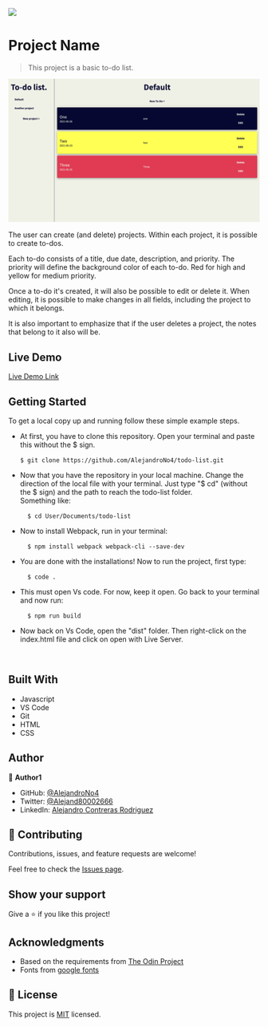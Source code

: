 ![](https://img.shields.io/badge/Microverse-blueviolet)

# Project Name

> This project is a basic to-do list.

<p align="center">
  <img src="app_screenshot.png" width="800">
</p>

The user can create (and delete) projects. Within each project, it is possible to create to-dos.

Each to-do consists of a title, due date, description, and priority. The priority will define the background color of each to-do. Red for high and yellow for medium priority.

Once a to-do it's created, it will also be possible to edit or delete it. When editing, it is possible to make changes in all fields, including the project to which it belongs.

It is also important to emphasize that if the user deletes a project, the notes that belong to it also will be.


## Live Demo

[Live Demo Link](https://alejandrono4.github.io/todo-list/)


## Getting Started

To get a local copy up and running follow these simple example steps.

- At first, you have to clone this repository. Open your terminal and paste this without the $ sign.

      $ git clone https://github.com/AlejandroNo4/todo-list.git

- Now that you have the repository in your local machine. Change the direction of the local file with your terminal. Just type "$ cd" (without the $ sign) and the path to reach the todo-list folder.<br/>
  Something like:

        $ cd User/Documents/todo-list

- Now to install Webpack, run in your terminal:

        $ npm install webpack webpack-cli --save-dev

- You are done with the installations! Now to run the project, first type:

        $ code .

- This must open Vs code. For now, keep it open. Go back to your terminal and now run: 

        $ npm run build

- Now back on Vs Code, open the "dist" folder. Then right-click on the index.html file and click on open with Live Server.

<br/>

## Built With

- Javascript
- VS Code
- Git
- HTML
- CSS

## Author

👤 **Author1**

- GitHub: [@AlejandroNo4](https://github.com/AlejandroNo4)
- Twitter: [@Alejand80002666](https://twitter.com/Alejand80002666)
- LinkedIn: [Alejandro Contreras Rodriguez](https://www.linkedin.com/in/alejandro-contreras-rodriguez-b524821b5)

## 🤝 Contributing

Contributions, issues, and feature requests are welcome!

Feel free to check the [Issues page](https://github.com/AlejandroNo4/todo-list/issues).

## Show your support

Give a ⭐️ if you like this project!

## Acknowledgments

- Based on the requirements from [The Odin Project](https://www.theodinproject.com/paths/full-stack-javascript/courses/javascript/lessons/todo-list)
- Fonts from [google fonts](https://fonts.google.com/)

## 📝 License

This project is [MIT](./MIT.md) licensed.

